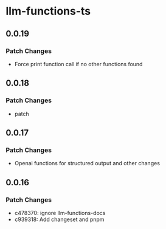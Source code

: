 # llm-functions-ts

## 0.0.19

### Patch Changes

- Force print function call if no other functions found

## 0.0.18

### Patch Changes

- patch

## 0.0.17

### Patch Changes

- Openai functions for structured output and other changes

## 0.0.16

### Patch Changes

- c478370: ignore llm-functions-docs
- c939318: Add changeset and pnpm
